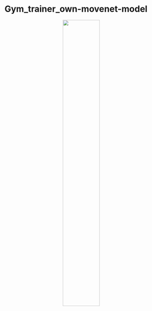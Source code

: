 # Gym_trainer_own-movenet-model

<div align="center">
    <a href="./">
        <img src="./exe-count(improve).mp4" width="49%"/>
    </a>
</div>
